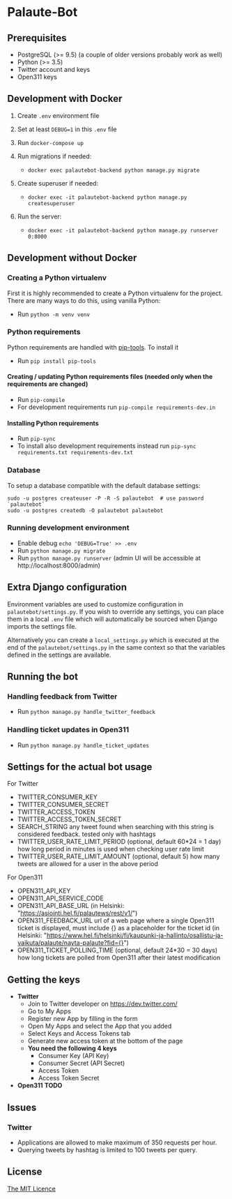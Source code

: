 # Palaute-Bot

## Prerequisites

* PostgreSQL (>= 9.5) (a couple of older versions probably work as well)
* Python (>= 3.5)
* Twitter account and keys
* Open311 keys

## Development with Docker

1. Create `.env` environment file

2. Set at least `DEBUG=1` in this `.env` file

3. Run `docker-compose up`

4. Run migrations if needed: 
    * `docker exec palautebot-backend python manage.py migrate`

5. Create superuser if needed: 
    * `docker exec -it palautebot-backend python manage.py createsuperuser`
   
6. Run the server:
    * `docker exec -it palautebot-backend python manage.py runserver 0:8000`

## Development without Docker

### Creating a Python virtualenv

First it is highly recommended to create a Python virtualenv for the project. There are many ways to do this, using vanilla Python:

* Run `python -m venv venv`

### Python requirements

Python requirements are handled with [pip-tools](https://github.com/jazzband/pip-tools). To install it

* Run `pip install pip-tools`

#### Creating / updating Python requirements files (needed only when the requirements are changed)

* Run `pip-compile`
* For development requirements run `pip-compile requirements-dev.in`

#### Installing Python requirements

* Run `pip-sync`
* To install also development requirements instead run `pip-sync requirements.txt requirements-dev.txt`

### Database

To setup a database compatible with the default database settings:

    sudo -u postgres createuser -P -R -S palautebot  # use password `palautebot`
    sudo -u postgres createdb -O palautebot palautebot

### Running development environment

* Enable debug `echo 'DEBUG=True' >> .env`
* Run `python manage.py migrate`
* Run `python manage.py runserver` (admin UI will be accessible at http://localhost:8000/admin)

## Extra Django configuration

Environment variables are used to customize configuration in `palautebot/settings.py`. If you wish to override any
settings, you can place them in a local `.env` file which will automatically be sourced when Django imports
the settings file.

Alternatively you can create a `local_settings.py` which is executed at the end of the `palautebot/settings.py` in the
same context so that the variables defined in the settings are available.

## Running the bot

### Handling feedback from Twitter

* Run `python manage.py handle_twitter_feedback`

### Handling ticket updates in Open311

* Run `python manage.py handle_ticket_updates`

## Settings for the actual bot usage

For Twitter

* TWITTER_CONSUMER_KEY
* TWITTER_CONSUMER_SECRET
* TWITTER_ACCESS_TOKEN
* TWITTER_ACCESS_TOKEN_SECRET
* SEARCH_STRING any tweet found when searching with this string is considered feedback. tested only with hashtags
* TWITTER_USER_RATE_LIMIT_PERIOD (optional, default 60*24 = 1 day) how long period in minutes is used when checking user rate limit
* TWITTER_USER_RATE_LIMIT_AMOUNT (optional, default 5) how many tweets are allowed for a user in the above period

For Open311

* OPEN311_API_KEY
* OPEN311_API_SERVICE_CODE
* OPEN311_API_BASE_URL (in Helsinki: "https://asiointi.hel.fi/palautews/rest/v1/")
* OPEN311_FEEDBACK_URL url of a web page where a single Open311 ticket is displayed, must include {} as a placeholder for the ticket id
  (in Helsinki: "https://www.hel.fi/helsinki/fi/kaupunki-ja-hallinto/osallistu-ja-vaikuta/palaute/nayta-palaute?fid={}") 
* OPEN311_TICKET_POLLING_TIME (optional, default 24*30 = 30 days) how long tickets are polled from Open311 after their latest modification

## Getting the keys
  - **Twitter**
    - Join to Twitter developer on https://dev.twitter.com/
    - Go to My Apps
    - Register new App by filling in the form
    - Open My Apps and select the App that you added
    - Select Keys and Access Tokens tab
    - Generate new access token at the bottom of the page
    - **You need the following 4 keys**
      - Consumer Key (API Key)
      - Consumer Secret (API Secret)
      - Access Token
      - Access Token Secret
  - **Open311** **TODO**

## Issues

### Twitter
  - Applications are allowed to make maximum of 350 requests per hour.
  - Querying tweets by hashtag is limited to 100 tweets per query.

## License

[The MIT Licence](https://opensource.org/licenses/MIT)
